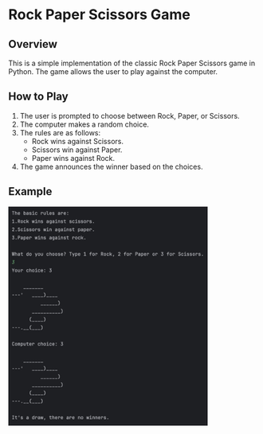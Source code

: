 # Rock Paper Scissors Game

## Overview

This is a simple implementation of the classic Rock Paper Scissors game in Python. The game allows the user to play against the computer.

## How to Play

1. The user is prompted to choose between Rock, Paper, or Scissors.
2. The computer makes a random choice.
3. The rules are as follows:
   - Rock wins against Scissors.
   - Scissors win against Paper.
   - Paper wins against Rock.
4. The game announces the winner based on the choices.

## Example

<img src="./image_rps.jpg" alt="Rock Paper Scissors" width="400">


